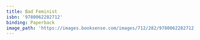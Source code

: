 ```yaml
---
title: Bad Feminist
isbn: '9780062282712'
binding: Paperback
image_path: 'https://images.booksense.com/images/712/282/9780062282712.jpg'
---
```


